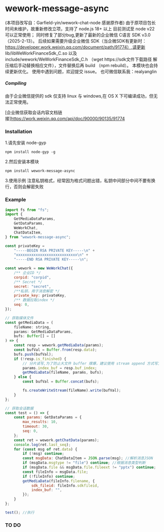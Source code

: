 # wework-message-async
(本项目改写自：Garfield-yin/wework-chat-node 感谢原作者)
由于原项目包长时间未维护，故重新修改立项，支持了 node.js 18+ 以上 目前测试至 node v22 可以正常使用；
同时修复了部分bug,更新了最新的企业微信 C语言 SDK v3.0 （2025-2-13）。
后续如果需要升级企业微信 SDK（当企微SDK有更新时：https://developer.work.weixin.qq.com/document/path/91774）,请更新 lib/libWeWorkFinanceSdk_C.so 以及 include/wework/WeWorkFinanceSdk_C.h （wget https://sdk文件下载路径   解压缩后手动替换相应文件），文件替换后再 build （npm rebuild）。
本模块也会持续更新优化。
使用中遇到问题，欢迎提交 issue。
也可微信联系我：realyanglin
##### Compiling

由于企业微信提供的 sdk 仅支持 linux 与 windows,在 OS X 下可编译成功，但无法正常使用。

[企业微信获取会话内容文档链接]https://work.weixin.qq.com/api/doc/90000/90135/91774

### Installation
1.请先安装 node-gyp
```
npm install node-gyp -g
```
2.然后安装本模块
```
npm install wework-message-async
```

3.使用示例
注意私钥格式，经常因为格式问题出错，私钥中间部分中间不要有换行，否则会解密失败
### Example

```javascript
import fs from "fs";
import {
	GetMediaDataParams,
	GetDataParams,
	WeWorkChat,
	ChatDataItem,
} from "wework-message-async";

const privateKey =
	"-----BEGIN RSA PRIVATE KEY-----\n" +
	"xxxxxxxxxxxxxxxxxxxxxxxxxxxx\n" +
	"-----END RSA PRIVATE KEY-----\n";

const wework = new WeWorkChat({
	/** 企业ID */
	corpid: "corpid",
	/** Secret */
	secret: "secret",
	/**私钥，用于消息解密 */
	private_key: privateKey,
	/** 数据拉取index */
	seq: 0,
});

// 获取媒体文件
const getMediaData = (
	fileName: string,
	params: GetMediaDataParams,
	bufs: Buffer[] = []
) => {
	const resp = wework.getMediaData(params);
	const bufVal = Buffer.from(resp.data);
	bufs.push(bufVal);
	if (!resp.is_finished) {
		// 分片读写,为了防止大文件 buffer 撑爆，建议使用 stream append 方式写文件
		params.index_buf = resp.buf_index;
		getMediaData(fileName, params, bufs);
	} else {
		const bufVal = Buffer.concat(bufs);

		fs.createWriteStream(fileName).write(bufVal);
	}
};

// 获取会话数据
const test = () => {
	const params: GetDataParams = {
		max_results: 10,
		timeout: 30,
		seq: 0,
	};
	const ret = wework.getChatData(params);
	console.log(ret.last_seq);
	for (const msg of ret.data) {
		if (!msg) continue;
		const msgData: ChatDataItem = JSON.parse(msg); //解析消息JSON
		if (msgData.msgtype != "file") continue; //根据消息类型判断
		if (msgData.file && msgData.file.fileext != "pptx") continue;
		const fileInfo = msgData.file;
		if (!fileInfo) continue;
		getMediaData(fileInfo.filename, {
			sdk_fileid: fileInfo.sdkfileid,
			index_buf: "",
		});
	}
};

test(); //执行
```

### TO DO
